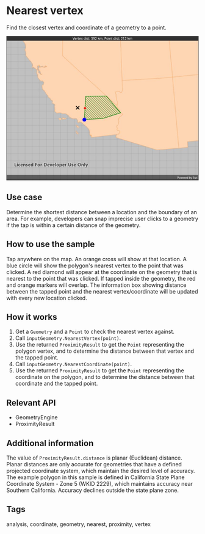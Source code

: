 # Nearest vertex

Find the closest vertex and coordinate of a geometry to a point.

![Image of nearest vertex](nearestvertex.jpg)

## Use case

Determine the shortest distance between a location and the boundary of an area. For example, developers can snap imprecise user clicks to a geometry if the tap is within a certain distance of the geometry.

## How to use the sample

Tap anywhere on the map. An orange cross will show at that location. A blue circle will show the polygon's nearest vertex to the point that was clicked. A red diamond will appear at the coordinate on the geometry that is nearest to the point that was clicked. If tapped inside the geometry, the red and orange markers will overlap. The information box showing distance between the tapped point and the nearest vertex/coordinate will be updated with every new location clicked.

## How it works

1. Get a `Geometry` and a `Point` to check the nearest vertex against.
2. Call `inputGeometry.NearestVertex(point)`.
3. Use the returned `ProximityResult` to get the `Point` representing the polygon vertex, and to determine the distance between that vertex and the tapped point.
4. Call `inputGeometry.NearestCoordinate(point)`.
5. Use the returned `ProximityResult` to get the `Point` representing the coordinate on the polygon, and to determine the distance between that coordinate and the tapped point.

## Relevant API

* GeometryEngine
* ProximityResult

## Additional information

The value of `ProximityResult.distance` is planar (Euclidean) distance. Planar distances are only accurate for geometries that have a defined projected coordinate system, which maintain the desired level of accuracy. The example polygon in this sample is defined in California State Plane Coordinate System - Zone 5 (WKID 2229), which maintains accuracy near Southern California. Accuracy declines outside the state plane zone.

## Tags

analysis, coordinate, geometry, nearest, proximity, vertex